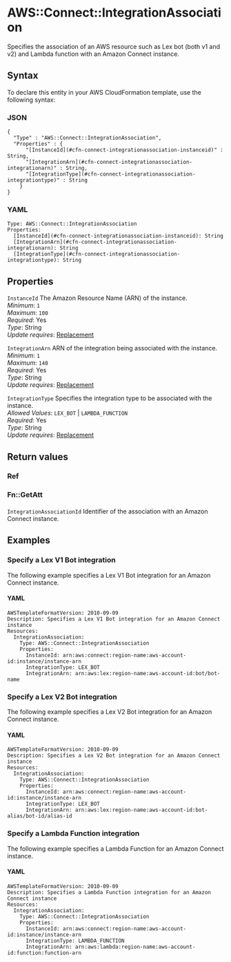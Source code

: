# AWS::Connect::IntegrationAssociation<a name="aws-resource-connect-integrationassociation"></a>

Specifies the association of an AWS resource such as Lex bot \(both v1 and v2\) and Lambda function with an Amazon Connect instance\.

## Syntax<a name="aws-resource-connect-integrationassociation-syntax"></a>

To declare this entity in your AWS CloudFormation template, use the following syntax:

### JSON<a name="aws-resource-connect-integrationassociation-syntax.json"></a>

```
{
  "Type" : "AWS::Connect::IntegrationAssociation",
  "Properties" : {
      "[InstanceId](#cfn-connect-integrationassociation-instanceid)" : String,
      "[IntegrationArn](#cfn-connect-integrationassociation-integrationarn)" : String,
      "[IntegrationType](#cfn-connect-integrationassociation-integrationtype)" : String
    }
}
```

### YAML<a name="aws-resource-connect-integrationassociation-syntax.yaml"></a>

```
Type: AWS::Connect::IntegrationAssociation
Properties:
  [InstanceId](#cfn-connect-integrationassociation-instanceid): String
  [IntegrationArn](#cfn-connect-integrationassociation-integrationarn): String
  [IntegrationType](#cfn-connect-integrationassociation-integrationtype): String
```

## Properties<a name="aws-resource-connect-integrationassociation-properties"></a>

`InstanceId` <a name="cfn-connect-integrationassociation-instanceid"></a>
The Amazon Resource Name \(ARN\) of the instance\.  
_Minimum_: `1`  
_Maximum_: `100`  
_Required_: Yes  
_Type_: String  
_Update requires_: [Replacement](https://docs.aws.amazon.com/AWSCloudFormation/latest/UserGuide/using-cfn-updating-stacks-update-behaviors.html#update-replacement)

`IntegrationArn` <a name="cfn-connect-integrationassociation-integrationarn"></a>
ARN of the integration being associated with the instance\.  
_Minimum_: `1`  
_Maximum_: `140`  
_Required_: Yes  
_Type_: String  
_Update requires_: [Replacement](https://docs.aws.amazon.com/AWSCloudFormation/latest/UserGuide/using-cfn-updating-stacks-update-behaviors.html#update-replacement)

`IntegrationType` <a name="cfn-connect-integrationassociation-integrationtype"></a>
Specifies the integration type to be associated with the instance\.  
_Allowed Values_: `LEX_BOT` \| `LAMBDA_FUNCTION`  
_Required_: Yes  
_Type_: String  
_Update requires_: [Replacement](https://docs.aws.amazon.com/AWSCloudFormation/latest/UserGuide/using-cfn-updating-stacks-update-behaviors.html#update-replacement)

## Return values<a name="aws-resource-connect-integrationassociation-return-values"></a>

### Ref<a name="aws-resource-connect-integrationassociation-return-values-ref"></a>

### Fn::GetAtt<a name="aws-resource-connect-integrationassociation-return-values-fn--getatt"></a>

#### <a name="aws-resource-connect-integrationassociation-return-values-fn--getatt-fn--getatt"></a>

`IntegrationAssociationId` <a name="IntegrationAssociationId-fn::getatt"></a>
Identifier of the association with an Amazon Connect instance\.

## Examples<a name="aws-resource-connect-integrationassociation--examples"></a>

### Specify a Lex V1 Bot integration<a name="aws-resource-connect-integrationassociation--examples--Specify_a_Lex_V1_Bot_integration"></a>

The following example specifies a Lex V1 Bot integration for an Amazon Connect instance\.

#### YAML<a name="aws-resource-connect-integrationassociation--examples--Specify_a_Lex_V1_Bot_integration--yaml"></a>

```
AWSTemplateFormatVersion: 2010-09-09
Description: Specifies a Lex V1 Bot integration for an Amazon Connect instance
Resources:
  IntegrationAssociation:
    Type: AWS::Connect::IntegrationAssociation
    Properties:
      InstanceId: arn:aws:connect:region-name:aws-account-id:instance/instance-arn
      IntegrationType: LEX_BOT
      IntegrationArn: arn:aws:lex:region-name:aws-account-id:bot/bot-name
```

### Specify a Lex V2 Bot integration<a name="aws-resource-connect-integrationassociation--examples--Specify_a_Lex_V2_Bot_integration"></a>

The following example specifies a Lex V2 Bot integration for an Amazon Connect instance\.

#### YAML<a name="aws-resource-connect-integrationassociation--examples--Specify_a_Lex_V2_Bot_integration--yaml"></a>

```
AWSTemplateFormatVersion: 2010-09-09
Description: Specifies a Lex V2 Bot integration for an Amazon Connect instance
Resources:
  IntegrationAssociation:
    Type: AWS::Connect::IntegrationAssociation
    Properties:
      InstanceId: arn:aws:connect:region-name:aws-account-id:instance/instance-arn
      IntegrationType: LEX_BOT
      IntegrationArn: arn:aws:lex:region-name:aws-account-id:bot-alias/bot-id/alias-id
```

### Specify a Lambda Function integration<a name="aws-resource-connect-integrationassociation--examples--Specify_a_Lambda_Function_integration"></a>

The following example specifies a Lambda Function for an Amazon Connect instance\.

#### YAML<a name="aws-resource-connect-integrationassociation--examples--Specify_a_Lambda_Function_integration--yaml"></a>

```
AWSTemplateFormatVersion: 2010-09-09
Description: Specifies a Lambda Function integration for an Amazon Connect instance
Resources:
  IntegrationAssociation:
    Type: AWS::Connect::IntegrationAssociation
    Properties:
      InstanceId: arn:aws:connect:region-name:aws-account-id:instance/instance-arn
      IntegrationType: LAMBDA_FUNCTION
      IntegrationArn: arn:aws:lambda:region-name:aws-account-id:function:function-arn
```
